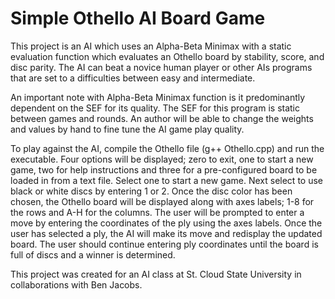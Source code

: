 # Simple Othello AI Board Game

This project is an AI which uses an Alpha-Beta Minimax with a static evaluation function which evaluates an Othello board by stability, score, and disc parity. The AI can beat a novice human player or other AIs programs that are set to a difficulties between easy and intermediate.

An important note with Alpha-Beta Minimax function  is it predominantly dependent on the SEF for its quality. The SEF for this program is static between games and rounds. An author will be able to change the weights and values by hand to fine tune the AI game play quality.

To play against the AI, compile the Othello file (g++ Othello.cpp) and run the executable. Four options will be displayed; zero to exit, one to start a new game, two for help instructions and three for a pre-configured board to be loaded in from a text file. Select one to start a new game. Next select to use black or white discs by entering 1 or 2. Once the disc color has been chosen, the Othello board will be displayed along with axes labels; 1-8 for the rows and A-H for the columns. The user will be prompted to enter a move by entering the coordinates of the ply using the axes labels. Once the user has selected a ply, the AI will make its move and redisplay the updated board. The user should continue entering ply coordinates until the board is full of discs and a winner is determined.

This project was created for an AI class at St. Cloud State University in collaborations with Ben Jacobs.